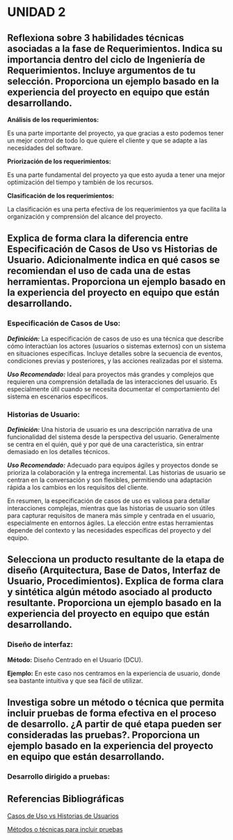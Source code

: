 # UNIDAD 2

## Reflexiona sobre 3 habilidades técnicas asociadas a la fase de Requerimientos. Indica su importancia dentro del ciclo de Ingeniería de Requerimientos. Incluye argumentos de tu selección. Proporciona un ejemplo basado en la experiencia del proyecto en equipo que están desarrollando.

**Análisis de los requerimientos:**

Es una parte importante del proyecto, ya que gracias a esto podemos tener un mejor control de todo lo que quiere el cliente y que se adapte a las necesidades del software.

**Priorización de los requerimientos:**

Es una parte fundamental del proyecto ya que esto ayuda a tener una mejor optimización del tiempo y también de los recursos.

**Clasificación de los requerimientos:**

La clasificación es una perta efectiva de los requerimientos ya que facilita la organización y comprensión del alcance del proyecto.

## Explica de forma clara la diferencia entre Especificación de Casos de Uso vs Historias de Usuario. Adicionalmente indica en qué casos se recomiendan el uso de cada una de estas herramientas. Proporciona un ejemplo basado en la experiencia del proyecto en equipo que están desarrollando.


### Especificación de Casos de Uso:

***Definición:*** La especificación de casos de uso es una técnica que describe cómo interactúan los actores (usuarios o sistemas externos) con un sistema en situaciones específicas. Incluye detalles sobre la secuencia de eventos, condiciones previas y posteriores, y las acciones realizadas por el sistema.


***Uso Recomendado:*** Ideal para proyectos más grandes y complejos que requieren una comprensión detallada de las interacciones del usuario. Es especialmente útil cuando se necesita documentar el comportamiento del sistema en escenarios específicos.

### Historias de Usuario:

***Definición:*** Una historia de usuario es una descripción narrativa de una funcionalidad del sistema desde la perspectiva del usuario. Generalmente se centra en el quién, qué y por qué de una característica, sin entrar demasiado en los detalles técnicos.

***Uso Recomendado:*** Adecuado para equipos ágiles y proyectos donde se prioriza la colaboración y la entrega incremental. Las historias de usuario se centran en la conversación y son flexibles, permitiendo una adaptación rápida a los cambios en los requisitos del cliente.

En resumen, la especificación de casos de uso es valiosa para detallar interacciones complejas, mientras que las historias de usuario son útiles para capturar requisitos de manera más simple y centrada en el usuario, especialmente en entornos ágiles. La elección entre estas herramientas depende del contexto y las necesidades específicas del proyecto y del equipo.

## Selecciona un producto resultante de la etapa de diseño (Arquitectura, Base de Datos, Interfaz de Usuario, Procedimientos). Explica de forma clara y sintética algún método asociado al producto resultante. Proporciona un ejemplo basado en la experiencia del proyecto en equipo que están desarrollando.

### Diseño de interfaz:

**Método:** Diseño Centrado en el Usuario (DCU).

**Ejemplo:** En este caso nos centramos en la experiencia de usuario, donde sea bastante intuitiva y que sea fácil de utilizar.

## Investiga sobre un método o técnica que permita incluir pruebas de forma efectiva en el proceso de desarrollo. ¿A partir de qué etapa pueden ser consideradas las pruebas?. Proporciona un ejemplo basado en la experiencia del proyecto en equipo que están desarrollando.

### Desarrollo dirigido a pruebas:



## Referencias Bibliográficas

[Casos de Uso vs Historias de Usuarios](https://gegolabs.org/2020/05/15/historias-de-usuario-vs-casos-de-uso/)

[Métodos o técnicas para incluir pruebas](https://informatecdigital.com/desarrollo/desarrollo-dirigido-por-pruebas-que-es-y-como-implementarlo/)

